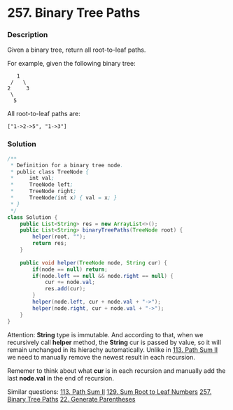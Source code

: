 # 257. Binary Tree Paths

### Description

Given a binary tree, return all root-to-leaf paths.

For example, given the following binary tree:

```
   1
 /   \
2     3
 \
  5
```

All root-to-leaf paths are:

```
["1->2->5", "1->3"]
```



### Solution

```java
/**
 * Definition for a binary tree node.
 * public class TreeNode {
 *     int val;
 *     TreeNode left;
 *     TreeNode right;
 *     TreeNode(int x) { val = x; }
 * }
 */
class Solution {
    public List<String> res = new ArrayList<>();
    public List<String> binaryTreePaths(TreeNode root) {
        helper(root, "");
        return res;
    }
    
    public void helper(TreeNode node, String cur) {
        if(node == null) return;
        if(node.left == null && node.right == null) {
            cur += node.val;
            res.add(cur);
        }
        helper(node.left, cur + node.val + "->");
        helper(node.right, cur + node.val + "->");
    }
}
```

Attention: **String** type is immutable. And according to that, when we recursively call **helper** method, the **String** cur is passed by value, so it will remain unchanged in its hierachy automatically. Unlike in [113. Path Sum II]() we need to manually remove the newest result in each recursion.

Rememer to think about what **cur** is in each recursion and manually add the last **node.val** in the end of recursion.

Similar questions: [113. Path Sum II](https://github.com/zzlbuaa/LeetCode/tree/master/113.%20Path%20Sum%20II) [129. Sum Root to Leaf Numbers](https://github.com/zzlbuaa/LeetCode/tree/master/129.%20Sum%20Root%20to%20Leaf%20Numbers)  [257. Binary Tree Paths](https://github.com/zzlbuaa/LeetCode/tree/master/257.%20Binary%20Tree%20Paths) [22. Generate Parentheses](https://github.com/zzlbuaa/LeetCode/tree/master/22.%20Generate%20Parentheses)